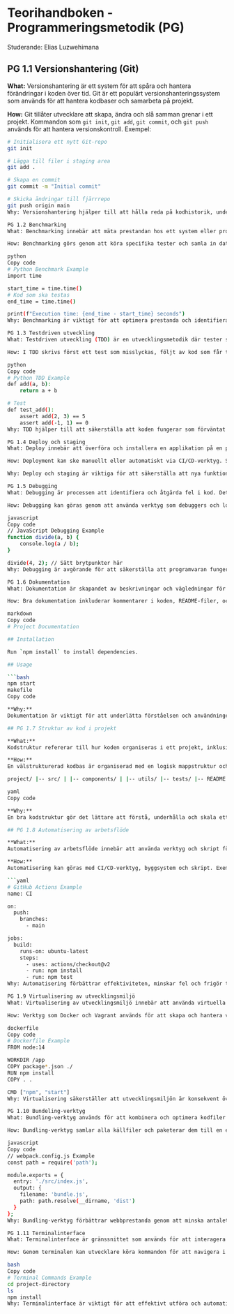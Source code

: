 # Teorihandboken - Programmeringsmetodik (PG)
Studerande: Elias Luzwehimana

## PG 1.1 Versionshantering (Git)

**What:**
Versionshantering är ett system för att spåra och hantera förändringar i koden över tid. Git är ett populärt versionshanteringssystem som används för att hantera kodbaser och samarbeta på projekt.

**How:**
Git tillåter utvecklare att skapa, ändra och slå samman grenar i ett projekt. Kommandon som `git init`, `git add`, `git commit`, och `git push` används för att hantera versionskontroll. Exempel:

```bash
# Initialisera ett nytt Git-repo
git init

# Lägga till filer i staging area
git add .

# Skapa en commit
git commit -m "Initial commit"

# Skicka ändringar till fjärrrepo
git push origin main
Why: Versionshantering hjälper till att hålla reda på kodhistorik, underlättar samarbete och gör det möjligt att återställa tidigare versioner. Det är avgörande för effektiv och strukturerad utveckling.

PG 1.2 Benchmarking
What: Benchmarking innebär att mäta prestandan hos ett system eller programvara för att förstå dess effektivitet och identifiera potentiella förbättringsområden.

How: Benchmarking görs genom att köra specifika tester och samla in data om systemets svarstider, resursanvändning, och andra prestandamått. Verktyg som JMeter eller benchmarking-funktioner i kodbaser kan användas. Exempel:

python
Copy code
# Python Benchmark Example
import time

start_time = time.time()
# Kod som ska testas
end_time = time.time()

print(f"Execution time: {end_time - start_time} seconds")
Why: Benchmarking är viktigt för att optimera prestanda och identifiera flaskhalsar i systemet. Det hjälper utvecklare att göra informerade beslut om prestandaoptimering.

PG 1.3 Testdriven utveckling
What: Testdriven utveckling (TDD) är en utvecklingsmetodik där tester skrivs innan själva koden implementeras. Processen följer cykeln "skriv test, implementera kod, refaktorisera".

How: I TDD skrivs först ett test som misslyckas, följt av kod som får testet att passera. Exempel:

python
Copy code
# Python TDD Example
def add(a, b):
    return a + b

# Test
def test_add():
    assert add(2, 3) == 5
    assert add(-1, 1) == 0
Why: TDD hjälper till att säkerställa att koden fungerar som förväntat och underlättar kodkvalitet genom att identifiera fel tidigt i utvecklingsprocessen. Det ger också en tydlig dokumentation av krav genom tester.

PG 1.4 Deploy och staging
What: Deploy innebär att överföra och installera en applikation på en produktionsserver. Staging är en förproduktionsmiljö där applikationen testas innan den går live.

How: Deployment kan ske manuellt eller automatiskt via CI/CD-verktyg. Staging används för att simulera produktionsmiljön och säkerställa att allt fungerar som det ska. Exempel på verktyg: Jenkins, GitHub Actions.

Why: Deploy och staging är viktiga för att säkerställa att nya funktioner och ändringar fungerar korrekt innan de når användarna. Det minskar risken för fel och ger möjlighet att testa i en kontrollerad miljö.

PG 1.5 Debugging
What: Debugging är processen att identifiera och åtgärda fel i kod. Det involverar att analysera och förstå varför programvaran inte fungerar som förväntat.

How: Debugging kan göras genom att använda verktyg som debuggers och loggar. Exempelvis i webbläsarens utvecklarverktyg kan du sätta brytpunkter och inspektera variabler:

javascript
Copy code
// JavaScript Debugging Example
function divide(a, b) {
    console.log(a / b);
}

divide(4, 2); // Sätt brytpunkter här
Why: Debugging är avgörande för att säkerställa att programvaran fungerar korrekt och för att förbättra kodens kvalitet. Det hjälper utvecklare att förstå och åtgärda problem.

PG 1.6 Dokumentation
What: Dokumentation är skapandet av beskrivningar och vägledningar för kod och system. Det kan inkludera kodkommentarer, användarmanualer och tekniska specifikationer.

How: Bra dokumentation inkluderar kommentarer i koden, README-filer, och API-dokumentation. Exempel:

markdown
Copy code
# Project Documentation

## Installation

Run `npm install` to install dependencies.

## Usage

```bash
npm start
makefile
Copy code

**Why:**
Dokumentation är viktigt för att underlätta förståelsen och användningen av programvara. Det hjälper både utvecklare och slutanvändare att förstå systemets funktioner och hur man använder dem.

## PG 1.7 Struktur av kod i projekt

**What:**
Kodstruktur refererar till hur koden organiseras i ett projekt, inklusive fil- och mappstruktur, och kodkonventioner.

**How:**
En välstrukturerad kodbas är organiserad med en logisk mappstruktur och följer kodstandarder och konventioner. Exempel på struktur:

project/ |-- src/ | |-- components/ | |-- utils/ |-- tests/ |-- README.md

yaml
Copy code

**Why:**
En bra kodstruktur gör det lättare att förstå, underhålla och skala ett projekt. Det främjar kodåteranvändning och gör det lättare för nya utvecklare att förstå projektet.

## PG 1.8 Automatisering av arbetsflöde

**What:**
Automatisering av arbetsflöde innebär att använda verktyg och skript för att automatisera repetitiva utvecklingsuppgifter som byggen, tester och deploys.

**How:**
Automatisering kan göras med CI/CD-verktyg, byggsystem och skript. Exempel:

```yaml
# GitHub Actions Example
name: CI

on:
  push:
    branches:
      - main

jobs:
  build:
    runs-on: ubuntu-latest
    steps:
      - uses: actions/checkout@v2
      - run: npm install
      - run: npm test
Why: Automatisering förbättrar effektiviteten, minskar fel och frigör tid för utvecklare att fokusera på mer värdefullt arbete. Det säkerställer också att processer är konsekventa och pålitliga.

PG 1.9 Virtualisering av utvecklingsmiljö
What: Virtualisering av utvecklingsmiljö innebär att använda virtuella maskiner eller containrar för att skapa isolerade och konsekventa utvecklingsmiljöer.

How: Verktyg som Docker och Vagrant används för att skapa och hantera virtuella miljöer. Exempel med Docker:

dockerfile
Copy code
# Dockerfile Example
FROM node:14

WORKDIR /app
COPY package*.json ./
RUN npm install
COPY . .

CMD ["npm", "start"]
Why: Virtualisering säkerställer att utvecklingsmiljön är konsekvent över olika system och maskiner. Det förenklar hanteringen av beroenden och konfigurationer.

PG 1.10 Bundeling-verktyg
What: Bundling-verktyg används för att kombinera och optimera kodfiler för att förbättra webbsidans prestanda och ladda snabbare. Exempel på bundling-verktyg är Webpack och Parcel.

How: Bundling-verktyg samlar alla källfiler och paketerar dem till en eller flera utdatafiler. Exempel med Webpack:

javascript
Copy code
// webpack.config.js Example
const path = require('path');

module.exports = {
  entry: './src/index.js',
  output: {
    filename: 'bundle.js',
    path: path.resolve(__dirname, 'dist')
  }
};
Why: Bundling-verktyg förbättrar webbprestanda genom att minska antalet filer och storleken på de som laddas. Det gör också det enklare att hantera kod och resurser.

PG 1.11 Terminalinterface
What: Terminalinterface är gränssnittet som används för att interagera med ett system via kommandoraden. Det är ett kraftfullt verktyg för att köra kommandon och hantera filer.

How: Genom terminalen kan utvecklare köra kommandon för att navigera i filsystemet, köra program och hantera processer. Exempel:

bash
Copy code
# Terminal Commands Example
cd project-directory
ls
npm install
Why: Terminalinterface är viktigt för att effektivt utföra och automatisera uppgifter, särskilt för utvecklare som arbetar med servermiljöer och script. Det erbjuder direkt och snabb åtkomst till systemets funktioner.
